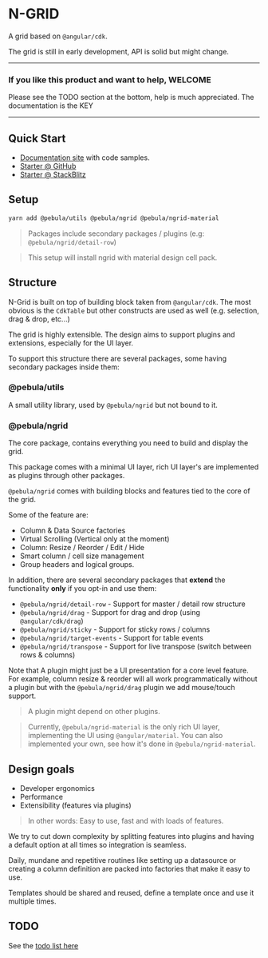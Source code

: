# N-GRID

A grid based on `@angular/cdk`.

The grid is still in early development, API is solid but might change.

---

### If you like this product and want to help, WELCOME

Please see the TODO section at the bottom, help is much appreciated. The
documentation is the KEY

---

## Quick Start

- [Documentation site](https://shlomiassaf.github.io/ngrid) with code samples.
- [Starter @ GitHub](https://github.com/shlomiassaf/ngrid-material-starter)
- [Starter @ StackBlitz](https://stackblitz.com/edit/pebula-ngrid-starter?file=app%2Fapp.component.ts)

## Setup

```bash
yarn add @pebula/utils @pebula/ngrid @pebula/ngrid-material
```

> Packages include secondary packages / plugins (e.g: `@pebula/ngrid/detail-row`)

> This setup will install ngrid with material design cell pack.

## Structure

N-Grid is built on top of building block taken from `@angular/cdk`. The most obvious is the `CdkTable` but other constructs are used as well (e.g. selection, drag & drop, etc...)

The grid is highly extensible. The design aims to support plugins and extensions, especially for the UI layer.

To support this structure there are several packages, some having secondary
packages inside them:

### @pebula/utils

A small utility library, used by `@pebula/ngrid` but not bound to it.

### @pebula/ngrid

The core package, contains everything you need to build and display the grid.

This package comes with a minimal UI layer, rich UI layer's are implemented
as plugins through other packages.

`@pebula/ngrid` comes with building blocks and features tied to the core of the grid.

Some of the feature are:

- Column & Data Source factories
- Virtual Scrolling (Vertical only at the moment)
- Column: Resize / Reorder / Edit / Hide
- Smart column / cell size management
- Group headers and logical groups.

In addition, there are several secondary packages that **extend** the functionality **only** if you opt-in and use them:

- `@pebula/ngrid/detail-row` - Support for master / detail row structure
- `@pebula/ngrid/drag` - Support for drag and drop (using `@angular/cdk/drag`)
- `@pebula/ngrid/sticky` - Support for sticky rows / columns
- `@pebula/ngrid/target-events` - Support for table events
- `@pebula/ngrid/transpose` - Support for live transpose (switch between rows & columns)

Note that A plugin might just be a UI presentation for a core level feature.  
For example, column resize & reorder will all work programmatically without a plugin but with the `@pebula/ngrid/drag` plugin we add mouse/touch support.

> A plugin might depend on other plugins.

> Currently, `@pebula/ngrid-material` is the only rich UI layer, implementing the UI using `@angular/material`. You can also implemented your own, see how it's done in `@pebula/ngrid-material`.

## Design goals

- Developer ergonomics
- Performance
- Extensibility (features via plugins)

> In other words: Easy to use, fast and with loads of features.

We try to cut down complexity by splitting features into plugins and having a default option at all times so integration is seamless.

Daily, mundane and repetitive routines like setting up a datasource or creating a column definition are packed into factories that make it easy to use.

Templates should be shared and reused, define a template once and use it multiple times.

## TODO

See the [todo list here](TODO.md)
